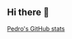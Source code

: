 ## Hi there 👋

[Pedro's GitHub stats](https://github-readme-stats.vercel.app/api?username=anuraghazra&show_icons=true&theme=radical)
